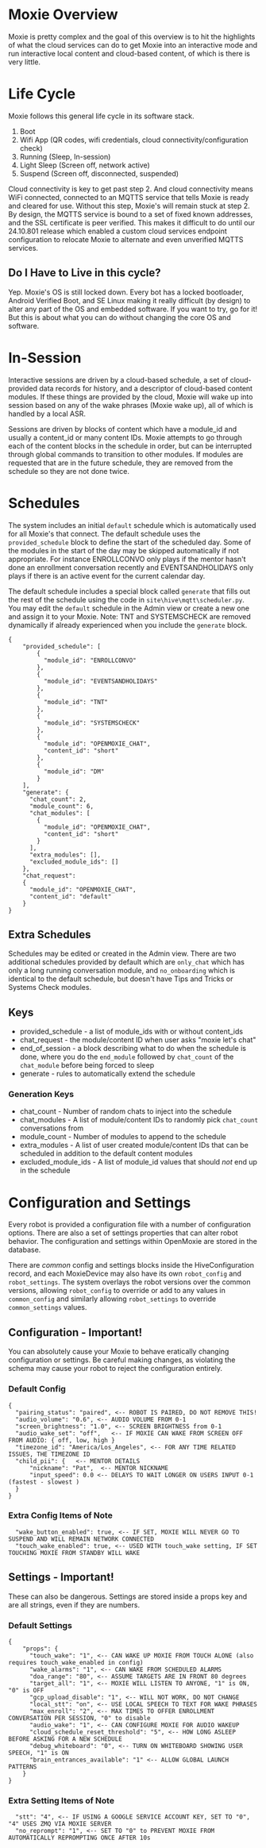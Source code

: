 # Moxie Overview

Moxie is pretty complex and the goal of this overview is to hit the highlights
of what the cloud services can do to get Moxie into an interactive mode and run
interactive local content and cloud-based content, of which is there is very little.

# Life Cycle

Moxie follows this general life cycle in its software stack.

1. Boot
2. Wifi App (QR codes, wifi credentials, cloud connectivity/configuration check)
3. Running (Sleep, In-session)
4. Light Sleep (Screen off, network active)
5. Suspend (Screen off, disconnected, suspended)

Cloud connectivity is key to get past step 2.  And cloud connectivity means WiFi connected,
connected to an MQTTS service that tells Moxie is ready and cleared for use. Without this
step, Moxie's will remain stuck at step 2.  By design, the MQTTS service is bound to a set
of fixed known addresses, and the SSL certificate is peer verified.  This makes it difficult
to do until our 24.10.801 release which enabled a custom cloud services endpoint configuration
to relocate Moxie to alternate and even unverified MQTTS services.

## Do I Have to Live in this cycle?

Yep.  Moxie's OS is still locked down.  Every bot has a locked bootloader, Android Verified Boot,
and SE Linux making it really difficult (by design) to alter any part of the OS and embedded software.  If you
want to try, go for it!  But this is about what you can do without changing the core OS and software.

# In-Session

Interactive sessions are driven by a cloud-based schedule, a set of cloud-provided data records for
history, and a descriptor of cloud-based content modules.  If these things are provided by the cloud,
Moxie will wake up into session based on any of the wake phrases (Moxie wake up), all of which is handled
by a local ASR.

Sessions are driven by blocks of content which have a module_id and usually a content_id or many content IDs.
Moxie attempts to go through each of the content blocks in the schedule in order, but can be interrupted
through global commands to transition to other modules.  If modules are requested that are in the future schedule,
they are removed from the schedule so they are not done twice.

# Schedules

The system includes an initial `default` schedule which is automatically used for all Moxie's that connect.  The
default schedule uses the `provided_schedule` block to define the start of the scheduled day.  Some of the
modules in the start of the day may be skipped automatically if not appropriate.  For instance ENROLLCONVO only
plays if the mentor hasn't done an enrollment conversation recently and EVENTSANDHOLIDAYS only plays if there is
an active event for the current calendar day.

The default schedule includes a special block called `generate` that fills out the rest of the schedule using the
code in `site\hive\mqtt\scheduler.py`.  You may edit the `default` schedule in the Admin view or create a new
one and assign it to your Moxie.  Note: TNT and SYSTEMSCHECK are removed dynamically if already experienced when
you include the `generate` block.

```
{
    "provided_schedule": [
        {
          "module_id": "ENROLLCONVO"
        },
        {
          "module_id": "EVENTSANDHOLIDAYS"
        },
        {
          "module_id": "TNT"
        },
        {
          "module_id": "SYSTEMSCHECK"
        },
        {
          "module_id": "OPENMOXIE_CHAT",
          "content_id": "short"
        },
        {
          "module_id": "DM"
        }       
    ],
    "generate": {
      "chat_count": 2,
      "module_count": 6,
      "chat_modules": [ 
        {
          "module_id": "OPENMOXIE_CHAT",
          "content_id": "short"
        }
      ],
      "extra_modules": [],
      "excluded_module_ids": []
    },
    "chat_request":
    {
      "module_id": "OPENMOXIE_CHAT",
      "content_id": "default"
    }
}

```

## Extra Schedules

Schedules may be edited or created in the Admin view.  There are two additional schedules provided by default
which are `only_chat` which has only a long running conversation module, and `no_onboarding` which is identical
to the default schedule, but doesn't have Tips and Tricks or Systems Check modules.

## Keys

* provided_schedule - a list of module_ids with or without content_ids
* chat_request - the module/content ID when user asks "moxie let's chat"
* end_of_session - a block describing what to do when the schedule is done, where you do the `end_module` followed by `chat_count` of the `chat_module` before being forced to sleep
* generate - rules to automatically extend the schedule

### Generation Keys

* chat_count - Number of random chats to inject into the schedule
* chat_modules - A list of module/content IDs to randomly pick `chat_count` conversations from
* module_count - Number of modules to append to the schedule
* extra_modules - A list of user created module/content IDs that can be scheduled in addition to the default content modules
* excluded_module_ids - A list of module_id values that should *not* end up in the schedule

# Configuration and Settings

Every robot is provided a configuration file with a number of configuration options.  There are also
a set of settings properties that can alter robot behavior.  The configuration and settings within
OpenMoxie are stored in the database.

There are *common* config and settings blocks inside the HiveConfiguration record, and each MoxieDevice
may also have its own `robot_config` and `robot_settings`.  The system overlays the robot versions
over the common versions, allowing `robot_config` to override or add to any values in `common_config` and
similarly allowing `robot_settings` to override `common_settings` values.

## Configuration - Important!

You can absolutely cause your Moxie to behave eratically changing configuration or settings.  Be careful
making changes, as violating the schema may cause your robot to reject the configuration entirely.

### Default Config

```
{ 
  "pairing_status": "paired", <-- ROBOT IS PAIRED, DO NOT REMOVE THIS!
  "audio_volume": "0.6", <-- AUDIO VOLUME FROM 0-1  
  "screen_brightness": "1.0", <-- SCREEN BRIGHTNESS from 0-1
  "audio_wake_set": "off",   <-- IF MOXIE CAN WAKE FROM SCREEN OFF FROM AUDIO: { off, low, high }
  "timezone_id": "America/Los_Angeles", <-- FOR ANY TIME RELATED ISSUES, THE TIMEZONE ID
  "child_pii": {   <-- MENTOR DETAILS
      "nickname": "Pat",  <-- MENTOR NICKNAME
      "input_speed": 0.0 <-- DELAYS TO WAIT LONGER ON USERS INPUT 0-1 (fastest - slowest )
  }
}
```

### Extra Config Items of Note

```
  "wake_button_enabled": true, <-- IF SET, MOXIE WILL NEVER GO TO SUSPEND AND WILL REMAIN NETWORK CONNECTED
  "touch_wake_enabled": true, <-- USED WITH touch_wake setting, IF SET TOUCHING MOXIE FROM STANDBY WILL WAKE
```

## Settings - Important!

These can also be dangerous.  Settings are stored inside a props key and are all strings, even if they are numbers.

### Default Settings

```
{
    "props": {
      "touch_wake": "1", <-- CAN WAKE UP MOXIE FROM TOUCH ALONE (also requires touch_wake_enabled in config)
      "wake_alarms": "1", <-- CAN WAKE FROM SCHEDULED ALARMS
      "doa_range": "80", <-- ASSUME TARGETS ARE IN FRONT 80 degrees
      "target_all": "1", <-- MOXIE WILL LISTEN TO ANYONE, "1" is ON, "0" is OFF
      "gcp_upload_disable": "1", <-- WILL NOT WORK, DO NOT CHANGE
      "local_stt": "on", <-- USE LOCAL SPEECH TO TEXT FOR WAKE PHRASES
      "max_enroll": "2", <-- MAX TIMES TO OFFER ENROLLMENT CONVERSATION PER SESSION, "0" to disable
      "audio_wake": "1", <-- CAN CONFIGURE MOXIE FOR AUDIO WAKEUP
      "cloud_schedule_reset_threshold": "5", <-- HOW LONG ASLEEP BEFORE ASKING FOR A NEW SCHEDULE
      "debug_whiteboard": "0", <-- TURN ON WHITEBOARD SHOWING USER SPEECH, "1" is ON
      "brain_entrances_available": "1" <-- ALLOW GLOBAL LAUNCH PATTERNS
    }
}
```

### Extra Setting Items of Note

```
  "stt": "4", <-- IF USING A GOOGLE SERVICE ACCOUNT KEY, SET TO "0", "4" USES ZMQ VIA MOXIE SERVER
  "no_reprompt": "1", <-- SET TO "0" to PREVENT MOXIE FROM AUTOMATICALLY REPROMPTING ONCE AFTER 10s
```
